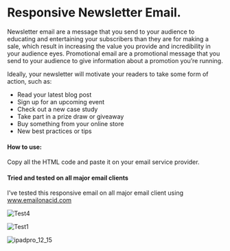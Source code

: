 
# Responsive Newsletter Email.

Newsletter email are a message that you send to your audience to educating and entertaining 
your subscribers than they are for making a sale, which result in increasing the value you provide and incredibility in your audience eyes.
Promotional email are a promotional message that you send to your audience to give information about a promotion you’re running.


Ideally, your newsletter will motivate your readers to take some form of action, such as:
- Read your latest blog post
- Sign up for an upcoming event
- Check out a new case study
- Take part in a prize draw or giveaway
- Buy something from your online store
- New best practices or tips








#### How to use:

Copy all the HTML code and paste it on your email service provider.

#### Tried and tested on all major email clients

I’ve tested this responsive email on all major email client using www.emailonacid.com

![Test4](https://user-images.githubusercontent.com/112459290/205244972-5b098d54-747d-45bb-9239-49f703284ea2.png)

![Test1](https://user-images.githubusercontent.com/112459290/205245015-d595e185-4dd8-4f06-88ae-de0ad5e528eb.png)

![ipadpro_12_15](https://user-images.githubusercontent.com/112459290/205245047-3eae6b74-e7c2-4ff9-b0ea-05eee99f7757.png)
